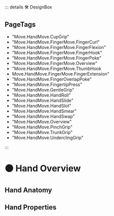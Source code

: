 ::: details 🛠 DesignBox

<h2>PageTags</h2>

- "Move.HandMove.CupGrip"
- "Move.HandMove.FingerMove.FingerCurl"
- "Move.HandMove.FingerMove.FingerFlexion"
- "Move.HandMove.FingerMove.FingerHook"
- "Move.HandMove.FingerMove.FingerPoke"
- "Move.HandMove.FingerMove.Overview"
- "Move.HandMove.FingerMove.ThumbHook
- Move.HandMove.FingerMove.FingerExtension"
- "Move.HandMove.FingerOverlapPoke"
- "Move.HandMove.FingertipPress"
- "Move.HandMove.GentleGrip"
- "Move.HandMove.HandRoll"
- "Move.HandMove.HandSlide"
- "Move.HandMove.HandSlot"
- "Move.HandMove.HandSmear"
- "Move.HandMove.HandSwap"
- "Move.HandMove.Overview"
- "Move.HandMove.PinchGrip"
- "Move.HandMove.TrunkGrip"
- "Move.HandMove.UnderclingGrip"

:::

# 🟠 <move>Hand Overview</move>

## Hand Anatomy

## Hand Properties